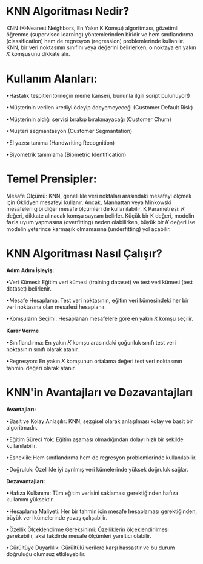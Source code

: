 # KNN Algoritması Nedir?
KNN (K-Nearest Neighbors, En Yakın K Komşu) algoritması, gözetimli öğrenme (supervised learning) yöntemlerinden biridir ve hem sınıflandırma (classification) hem de regresyon (regression) problemlerinde kullanılır. 
KNN, bir veri noktasının sınıfını veya değerini belirlerken, o noktaya en yakın 𝐾 komşusunu dikkate alır.

# Kullanım Alanları:

•Hastalık tespitleri(örneğin meme kanseri, bununla ilgili script bulunuyor!)

•Müşterinin verilen krediyi ödeyip ödeyemeyeceği (Customer Default Risk)

•Müşterinin aldığı servisi bırakıp bırakmayacağı (Customer Churn)

•Müşteri segmantasyon (Customer Segmantation)

•El yazısı tanıma (Handwriting Recognition)

•Biyometrik tanımlama (Biometric Identification)


# Temel Prensipler:
Mesafe Ölçümü: KNN, genellikle veri noktaları arasındaki mesafeyi ölçmek için Öklidyen mesafeyi kullanır. Ancak, Manhattan veya Minkowski mesafeleri gibi diğer mesafe ölçümleri de kullanılabilir.
K Parametresi: 
𝐾 değeri, dikkate alınacak komşu sayısını belirler. Küçük bir K değeri, modelin fazla uyum yapmasına (overfitting) neden olabilirken, büyük bir 𝐾 değeri ise modelin yeterince karmaşık olmamasına (underfitting) yol açabilir.

# KNN Algoritması Nasıl Çalışır?
**Adım Adım İşleyiş:**

•Veri Kümesi: Eğitim veri kümesi (training dataset) ve test veri kümesi (test dataset) belirlenir.

•Mesafe Hesaplama: Test veri noktasının, eğitim veri kümesindeki her bir veri noktasına olan mesafesi hesaplanır.

•Komşuların Seçimi: Hesaplanan mesafelere göre en yakın 𝐾 komşu seçilir.

**Karar Verme**

•Sınıflandırma: En yakın 𝐾 komşu arasındaki çoğunluk sınıfı test veri noktasının sınıfı olarak atanır.

•Regresyon: En yakın 𝐾 komşunun ortalama değeri test veri noktasının tahmini değeri olarak atanır.

# KNN'in Avantajları ve Dezavantajları

**Avantajları:** 

•Basit ve Kolay Anlaşılır: KNN, sezgisel olarak anlaşılması kolay ve basit bir algoritmadır.

•Eğitim Süreci Yok: Eğitim aşaması olmadığından dolayı hızlı bir şekilde kullanılabilir.

•Esneklik: Hem sınıflandırma hem de regresyon problemlerinde kullanılabilir.

•Doğruluk: Özellikle iyi ayrılmış veri kümelerinde yüksek doğruluk sağlar.

**Dezavantajları:** 

•Hafıza Kullanımı: Tüm eğitim verisini saklaması gerektiğinden hafıza kullanımı yüksektir.

•Hesaplama Maliyeti: Her bir tahmin için mesafe hesaplaması gerektiğinden, büyük veri kümelerinde yavaş çalışabilir.

•Özellik Ölçeklendirme Gereksinimi: Özelliklerin ölçeklendirilmesi gerekebilir, aksi takdirde mesafe ölçümleri yanıltıcı olabilir.

•Gürültüye Duyarlılık: Gürültülü verilere karşı hassastır ve bu durum doğruluğu olumsuz etkileyebilir.
